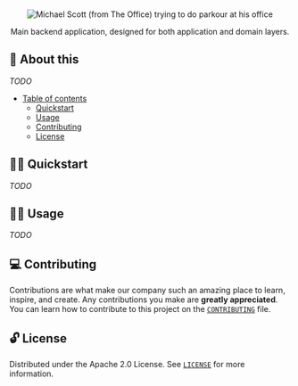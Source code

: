 <p align="center">
  <br>
   <img src="https://media.giphy.com/media/t2eBr71ACeDC0/giphy.gif" alt="Michael Scott (from The Office) trying to do parkour at his office" title="Business header's GIF" />
  <br>
</p>
<p align="center">
Main backend application, designed for both application and domain layers.
</p>

## 📖 About this

_TODO_

* [Table of contents](#)
  * [Quickstart](#-quickstart)
  * [Usage](#-usage)
  * [Contributing](#-contributing)
  * [License](#-license)

## 🧙‍♂️ Quickstart

_TODO_

## 👩‍🔬 Usage

_TODO_

## 💻 Contributing

Contributions are what make our company such an amazing place to learn, inspire, and create. Any contributions you make are **greatly appreciated**. You can learn how to contribute to this project on the [`CONTRIBUTING`](CONTRIBUTING.md) file.

## 🔓 License

Distributed under the Apache 2.0 License. See [`LICENSE`](LICENSE) for more information.
